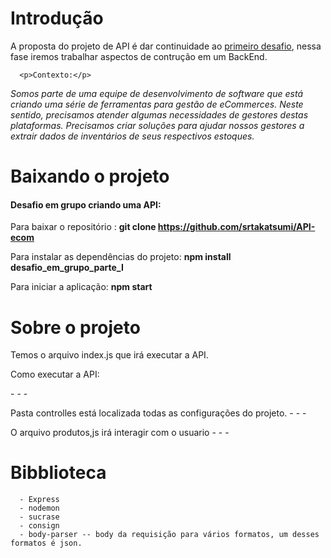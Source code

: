 # Introdução

A proposta do projeto de API é dar continuidade ao <a href="https://github.com/srtakatsumi/Gamma_Challenge">primeiro desafio</a>, nessa fase iremos trabalhar aspectos de contrução em um BackEnd.

      <p>Contexto:</p>
      
 _Somos parte de uma equipe de desenvolvimento de software que está criando uma série de ferramentas para gestão de eCommerces. Neste sentido, precisamos atender algumas necessidades de gestores destas plataformas. Precisamos criar soluções para ajudar nossos gestores a extrair dados de inventários de seus respectivos estoques.</p>_ 
 

# Baixando o projeto

<h4>Desafio em grupo criando uma API:</h4>

Para baixar o repositório : <b>git clone https://github.com/srtakatsumi/API-ecom </b>

Para instalar as dependências do projeto: <b>npm install desafio_em_grupo_parte_I</b>

Para iniciar a aplicação: <b>npm start </b>


# Sobre o projeto

Temos o arquivo index.js que irá executar a API.

<p>Como executar a API:</p>
      - 
      -
      -
      
 Pasta controlles está localizada todas as configurações do projeto.
      - 
      -
      -
 
 O arquivo produtos,js irá interagir com o usuario 
      - 
      -
      -
# Bibblioteca

      - Express
      - nodemon
      - sucrase
      - consign
      - body-parser -- body da requisição para vários formatos, um desses formatos é json.
